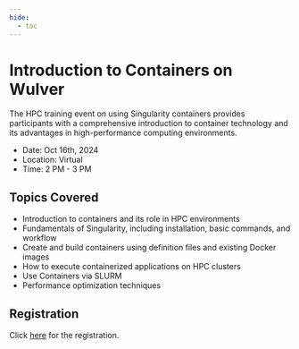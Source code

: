 ```yaml
---
hide:
  - toc
---
```




# Introduction to Containers on Wulver

The HPC training event on using Singularity containers provides participants with a comprehensive introduction to container technology and its advantages in high-performance computing environments.

- Date: Oct 16th, 2024
- Location: Virtual
- Time: 2 PM - 3 PM

## Topics Covered

* Introduction to containers and its role in HPC environments
* Fundamentals of Singularity, including installation, basic commands, and workflow
* Create and build containers using definition files and existing Docker images
* How to execute containerized applications on HPC clusters
* Use Containers via SLURM
* Performance optimization techniques


## Registration

Click [here](https://njit-edu.zoom.us/meeting/register/tJUuce6hrjMuH9w5wDehR8emZ2LnymMvVWdx) for the registration.

